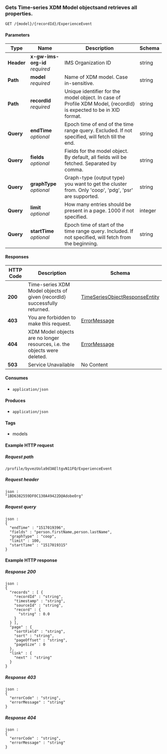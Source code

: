 
<a name="getmodeltimeseriesobjectroute"></a>
### Gets Time-series XDM Model objectsand retrieves all properties. 
```
GET /{model}/{recordId}/ExperienceEvent
```


#### Parameters

|Type|Name|Description|Schema|
|---|---|---|---|
|**Header**|**x-gw-ims-org-id**  <br>*required*|IMS Organization ID|string|
|**Path**|**model**  <br>*required*|Name of XDM model. Case in-sensitive.|string|
|**Path**|**recordId**  <br>*required*|Unique identifier for the model object. In case of Profile XDM Model, {recordId} is expected to be in XID format.|string|
|**Query**|**endTime**  <br>*optional*|Epoch time of end of the time range query. Excluded. If not specified, will fetch till the end.|string|
|**Query**|**fields**  <br>*optional*|Fields for the model object. By default, all fields will be fetched. Separated by comma.|string|
|**Query**|**graphType**  <br>*optional*|Graph-type (output type) you want to get the cluster from. Only 'coop', 'pdg', 'psr' are supported.|string|
|**Query**|**limit**  <br>*optional*|How many entries should be present in a page. 1000 if not specified.|integer|
|**Query**|**startTime**  <br>*optional*|Epoch time of start of the time range query. Included. If not specified, will fetch from the beginning.|string|


#### Responses

|HTTP Code|Description|Schema|
|---|---|---|
|**200**|Time-series XDM Model objects of given {recordId} successfully returned.|[TimeSeriesObjectResponseEntity](../definitions/TimeSeriesObjectResponseEntity.md#timeseriesobjectresponseentity)|
|**403**|You are forbidden to make this request.|[ErrorMessage](../definitions/ErrorMessage.md#errormessage)|
|**404**|XDM Model objects are no longer resources, i.e. the objects were deleted.|[ErrorMessage](../definitions/ErrorMessage.md#errormessage)|
|**503**|Service Unavailable|No Content|


#### Consumes

* `application/json`


#### Produces

* `application/json`


#### Tags

* models


#### Example HTTP request

##### Request path
```
/profile/byvezUola9d3AEltgvN11FQ/ExperienceEvent
```


##### Request header
```
json :
"1BD6382559DF0C130A49422D@AdobeOrg"
```


##### Request query
```
json :
{
  "endTime" : "1517019396",
  "fields" : "person.firstName,person.lastName",
  "graphType" : "coop",
  "limit" : 100,
  "startTime" : "1517019315"
}
```


#### Example HTTP response

##### Response 200
```
json :
{
  "records" : [ {
    "recordId" : "string",
    "timestamp" : "string",
    "sourceId" : "string",
    "record" : {
      "string" : 0.0
    }
  } ],
  "page" : {
    "sortField" : "string",
    "sort" : "string",
    "pageOffset" : "string",
    "pageSize" : 0
  },
  "link" : {
    "next" : "string"
  }
}
```


##### Response 403
```
json :
{
  "errorCode" : "string",
  "errorMessage" : "string"
}
```


##### Response 404
```
json :
{
  "errorCode" : "string",
  "errorMessage" : "string"
}
```



